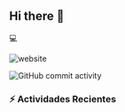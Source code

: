 ## Hi there 👋

:computer:

![website](https://img.shields.io/website?url=https%3A%2F%2Fgithub.com%2Fcmedawk
)

![GitHub commit activity](https://img.shields.io/github/commit-activity/m/cmedawk/cmedawk)

### :zap: Actividades Recientes
<!--RECENT_ACTIVITY:start-->
<!--RECENT_ACTIVITY:last_update-->
